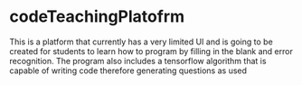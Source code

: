 # codeTeachingPlatofrm
This is a platform that currently has a very limited UI and is going to be created for students to learn how to program by filling in the blank and error recognition.
The program also includes a tensorflow algorithm that is capable of writing code therefore generating questions as used
